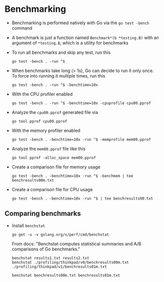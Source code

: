 # Benchmarking

- Benchmarking is performed natively with Go via the `go test -bench` command
- A benchmark is just a function named `Benchmark*(b *testing.B)` with an argument of `*testing.B`, which is a utility for benchmarks

- To run all benchmarks and skip any test, run this
  ```
  go test -bench . -run ^$
  ```
- When benchmarks take long (> 1s), Go can decide to run it only once. To force into running it multiple times, run this
  ```
  go test -bench . -run ^$ -benchtime=10x
  ```

- With the CPU profiler enabled
  ```
  go test -bench . -run ^$ -benchtime=10x -cpuprofile cpu00.pprof
  ```

- Analyze the `cpu00.pprof` generated file via
  ```
  go tool pprof cpu00.pprof
  ```

- With the memory profiler enabled
  ```
  go test -bench . -benchtime=10x -run ^$ -memprofile mem00.pprof
  ```

- Analyze the `mem00.pprof` file like this
  ```
  go tool pprof -alloc_space mem00.pprof
  ```

- Create a comparison file for memory usage
  ```
  go test -bench . -benchtime=10x -run ^$ -benchmem | tee benchresults00m.txt
  ```

- Create a comparison file for CPU usage
  ```
  go test -bench . -benchtime=10x -run ^$ | tee benchresults00.txt
  ```

## Comparing benchmarks

- Install `benchstat`
  ```
  go get -u -v golang.org/x/perf/cmd/benchstat
  ```
  From docs: "Benchstat computes statistical summaries and A/B comparisons of Go benchmarks."
  ```
  benchstat results1.txt results2.txt
  benchstat ./profiling/thinkpad/v0/benchresults00m.txt ./profiling/thinkpad/v1/benchresults01m.txt

  benchstat benchresults00m.txt benchresults01m.txt
  ```
